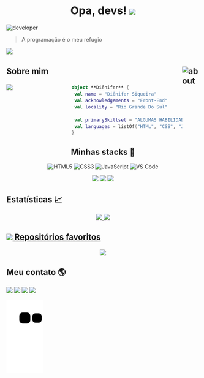 <h1 align="center"> Opa, devs! <img align="center" width="45px" src="https://media.giphy.com/media/Cn29ivPFl9xleVTooX/giphy.gif"></h1> 

![developer](https://user-images.githubusercontent.com/108842368/195429031-87f9a951-0465-4b34-bf1e-846c4d4280b6.gif)


> A programação é o meu refugio
<img src="https://img.shields.io/static/v1?label=Overview&message=yDienifer&color=f8efd4&style=for-the-badge&logo=GitHub">

## <img align="right" width="45px" alt="about" src="https://raw.github.com/elizarov/elizarov/master/about.png"> <p line-height="10px"> **Sobre mim** </p>

<img align="left" width="170px" src="https://user-images.githubusercontent.com/108842368/195430390-0107f75b-50ca-4284-80bd-a5796a6f0309.gif">

```kotlin
object **Diênifer** {
 val name = "Diênifer Siqueira"
 val acknowledgements = "Front-End"
 val locality = "Rio Grande Do Sul"
 
 val primarySkillset = "ALGUMAS HABILIDADES"
 val languages = listOf("HTML", "CSS", "JavaScript") 
}
```

<h2 align="center"> Minhas stacks 🔮 </h2> 

<div align="center">

![HTML5](https://img.shields.io/badge/-HTML5-%23E44D27?style=flat-square&logo=html5&logoColor=ffffff)
![CSS3](https://img.shields.io/badge/-CSS3-%231572B6?style=flat-square&logo=css3)
![JavaScript](https://img.shields.io/badge/-JavaScript-%23F7DF1C?style=flat-square&logo=javascript&logoColor=000000&labelColor=%23F7DF1C&color=%23FFCE5A)
![VS Code](https://img.shields.io/badge/-VSCode-%23007ACC?style=flat-square&logo=visual-studio-code)

<img width="30px" src="https://cdn.jsdelivr.net/gh/devicons/devicon/icons/android/android-original.svg" />
<img width="30px" src="https://cdn.jsdelivr.net/gh/devicons/devicon/icons/fedora/fedora-original.svg" />
<img width="30px" src="https://user-images.githubusercontent.com/108842368/195473851-b3ddf85e-65fe-481f-a0e2-8257ec8c0311.svg">

          

</div>

## Estatísticas 📈

<div align="center">
  <a href="https://github.com/yDienifer">
  <img height="180em" src="https://github-readme-stats.vercel.app/api/top-langs/?username=yDienifer&layout=compact&langs_count=7&theme=city_lights&hide_border=true"/>
  <img height="180em" src="https://github-readme-stats.vercel.app/api?username=yDienifer&show_icons=true&theme=city_lights&include_all_commits=true&count_private=true&hide_border=true"/>
</div>

 ## <img width="32px" src="https://user-images.githubusercontent.com/108842368/195440656-ca754e6a-0526-4fbe-80d4-f0a29abcc255.gif"> Repositórios favoritos

<div align="center">
 <a href="https://github.com/yDienifer/Landing-page-JoJo">
  <img align="center" src="https://github-readme-stats.vercel.app/api/pin/?username=yDienifer&repo=Landing-page-JoJo&theme=city_lights&hide_border=true"/>
</a>
</div>

## Meu contato 🌎
 
 <a href="https://github.com/yDienifer"><img src="https://img.shields.io/badge/-Github-%23333?style=for-the-badge&logo=github&logoColor=white" target="_blank"></a>  <a href="https://instagram.com/dienifer.dev" target="_blank"><img src="https://img.shields.io/badge/-Instagram-%23E4405F?style=for-the-badge&logo=instagram&logoColor=white" target="_blank"></a> <a href="mailto:dienifersiqueira01@gmail.com"><img src="https://img.shields.io/badge/-Gmail-ff9800?style=for-the-badge&logo=gmail&logoColor=white" target="_blank"></a>  <a href="https://www.linkedin.com/in/di%C3%AAnifer-siqueira-08b4aa247/" target="_blank"><img src="https://img.shields.io/badge/-LinkedIn-%230077B5?style=for-the-badge&logo=linkedin&logoColor=white" target="_blank"></a>
 
 
![Snake animation](https://github.com/yDienifer/yDienifer/blob/output/github-contribution-grid-snake.svg)
